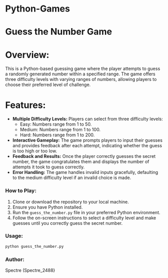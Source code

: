 # Python-Games

# Guess the Number Game

# Overview:
This is a Python-based guessing game where the player attempts to guess a randomly generated number within a specified range. The game offers three difficulty levels with varying ranges of numbers, allowing players to choose their preferred level of challenge.

# Features:
- **Multiple Difficulty Levels:** Players can select from three difficulty levels:
  - Easy: Numbers range from 1 to 50.
  - Medium: Numbers range from 1 to 100.
  - Hard: Numbers range from 1 to 200.
- **Interactive Gameplay:** The game prompts players to input their guesses and provides feedback after each attempt, indicating whether the guess is too high or too low.
- **Feedback and Results:** Once the player correctly guesses the secret number, the game congratulates them and displays the number of attempts it took to guess correctly.
- **Error Handling:** The game handles invalid inputs gracefully, defaulting to the medium difficulty level if an invalid choice is made.

### How to Play:
1. Clone or download the repository to your local machine.
2. Ensure you have Python installed.
3. Run the `guess_the_number.py` file in your preferred Python environment.
4. Follow the on-screen instructions to select a difficulty level and make guesses until you correctly guess the secret number.

### Usage:
```bash
python guess_the_number.py
```

### Author:
Spectre  (Spectre_2488}
